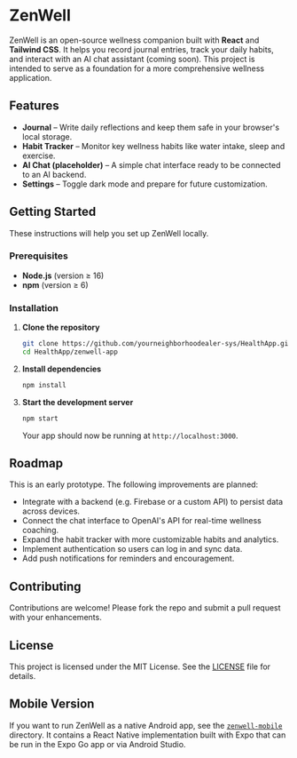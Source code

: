 # ZenWell

ZenWell is an open-source wellness companion built with **React** and **Tailwind CSS**. It helps you record journal entries, track your daily habits, and interact with an AI chat assistant (coming soon). This project is intended to serve as a foundation for a more comprehensive wellness application.

## Features

* **Journal** – Write daily reflections and keep them safe in your browser's local storage.
* **Habit Tracker** – Monitor key wellness habits like water intake, sleep and exercise.
* **AI Chat (placeholder)** – A simple chat interface ready to be connected to an AI backend.
* **Settings** – Toggle dark mode and prepare for future customization.

## Getting Started

These instructions will help you set up ZenWell locally.

### Prerequisites

* **Node.js** (version ≥ 16)
* **npm** (version ≥ 6)

### Installation

1. **Clone the repository**

   ```bash
   git clone https://github.com/yourneighborhoodealer-sys/HealthApp.git
   cd HealthApp/zenwell-app
   ```

2. **Install dependencies**

   ```bash
   npm install
   ```

3. **Start the development server**

   ```bash
   npm start
   ```

   Your app should now be running at `http://localhost:3000`.

## Roadmap

This is an early prototype. The following improvements are planned:

* Integrate with a backend (e.g. Firebase or a custom API) to persist data across devices.
* Connect the chat interface to OpenAI's API for real-time wellness coaching.
* Expand the habit tracker with more customizable habits and analytics.
* Implement authentication so users can log in and sync data.
* Add push notifications for reminders and encouragement.

## Contributing

Contributions are welcome! Please fork the repo and submit a pull request with your enhancements.

## License

This project is licensed under the MIT License. See the [LICENSE](LICENSE) file for details.

## Mobile Version

If you want to run ZenWell as a native Android app, see the [`zenwell-mobile`](../zenwell-mobile) directory. It contains a React Native implementation built with Expo that can be run in the Expo Go app or via Android Studio.